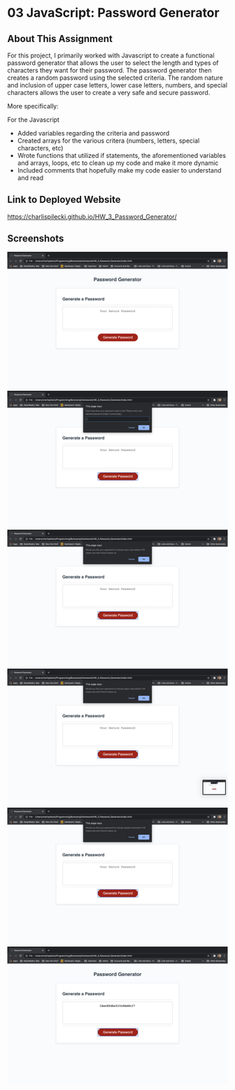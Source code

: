 # 03 JavaScript: Password Generator

## About This Assignment

For this project, I primarily worked with Javascript to create a functional password generator that allows the user to select the length and types of characters they want for their password. The password generator then creates a random password using the selected criteria. The random nature and inclusion of upper case letters, lower case letters, numbers, and special characters allows the user to create a very safe and secure password. 

More specifically:

For the Javascript
* Added variables regarding the criteria and password
* Created arrays for the various critera (numbers, letters, special characters, etc)
* Wrote functions that utilized if statements, the aforementioned variables and arrays, loops, etc to clean up my code and make it more dynamic 
* Included comments that hopefully make my code easier to understand and read 

## Link to Deployed Website
https://charlispilecki.github.io/HW_3_Password_Generator/

## Screenshots
![Screenshot_1](img/Screenshot_1.png)
![Screenshot_2](img/Screenshot_2.png)
![Screenshot_3](img/Screenshot_3.png)
![Screenshot_4](img/Screenshot_4.png)
![Screenshot_5](img/Screenshot_5.png)
![Screenshot_6](img/Screenshot_6.png)